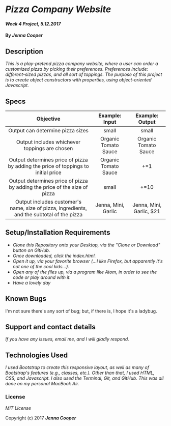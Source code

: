 # _Pizza Company Website_

#### _Week 4 Project, 5.12.2017_

#### By _**Jenna Cooper**_

## Description

_This is a play-pretend pizza company website, where a user can order a customized pizza by picking their preferences. Preferences include: different-sized pizzas, and all sort of toppings. The purpose of this project is to create object constructors with properties, using object-oriented Javascript._


## Specs

| Objective | Example: Input | Example: Output |
|:-------------:|:-------------:|:-------------:|
| Output can determine pizza sizes | small | small |
| Output includes whichever toppings are chosen |  Organic Tomato Sauce |  Organic Tomato Sauce|
| Output determines price of pizza by adding the price of toppings to initial price |  Organic Tomato Sauce |  +=1 |
| Output determines price of pizza by adding the price of the size of pizza | small | +=10 |
| Output includes customer's name, size of pizza, ingredients, and the subtotal of the pizza | Jenna, Mini, Garlic | Jenna, Mini, Garlic, $21  |


## Setup/Installation Requirements

* _Clone this Repository onto your Desktop, via the "Clone or Download" button on GitHub._
* _Once downloaded, click the index.html._
* _Open it up, via your favorite browser (...I like Firefox, but apparently it's not one of the cool kids...)._
* _Open any of the files up, via a program like Atom, in order to see the code or play around with it._
* _Have a lovely day_


## Known Bugs

I'm not sure there's any sort of bug; but, if there is, I hope it's a ladybug.

## Support and contact details

_If you have any issues, email me, and I will gladly respond._

## Technologies Used

_I used Bootstrap to create this responsive layout, as well as many of Bootstrap's features (e.g., classes, etc.). Other than that, I used HTML, CSS, and Javascript. I also used the Terminal, Git, and GitHub. This was all done on my personal MacBook Air._

### License

*MIT License*

Copyright (c) 2017 **_Jenna Cooper_**
